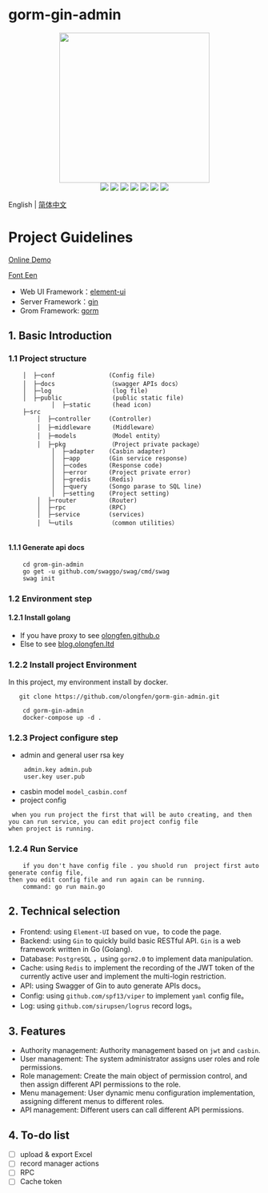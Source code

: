 # gorm-gin-admin
<div align=center>
<img src="https://github.com/olongfen/gorm-gin-admin/blob/master/docs/go.jpeg" width=300" height="300" />
</div>
<div align=center>
<img src="https://img.shields.io/badge/golang-1.14-blue"/>
<img src="https://img.shields.io/badge/gin-1.6.3-lightBlue"/>
<img src="https://img.shields.io/badge/vue-2.6.10-brightgreen"/>
<img src="https://img.shields.io/badge/element--ui-2.12.0-green"/>
<img src="https://img.shields.io/badge/gorm-1.20.0-red"/>
<img src="https://img.shields.io/badge/casbin-2.11.2-yellow"/>
<img src="https://img.shields.io/badge/redis-6.15.9-lightGree"/>
</div>

English | [简体中文](./README_zh.md)

# Project Guidelines
[Online Demo](http://www.olongfen.ltd)

[Font Een](https://github.com/olongfen/user_admin.git)
- Web UI Framework：[element-ui](https://github.com/ElemeFE/element)  
- Server Framework：[gin](https://github.com/gin-gonic/gin) 
- Grom Framework: [gorm](https://github.com/go-gorm/gorm)
## 1. Basic Introduction
### 1.1 Project structure
```
    │  ├─conf               (Config file)
    │  ├─docs  	            （swagger APIs docs）
    │  ├─log                 (log file)
    │  ├─public              (public static file)
            │  ├─static      (head icon)
    ├─src
        │  ├─controller     (Controller)
        │  ├─middleware      (Middleware）
        │  ├─models         （Model entity）
        │  ├─pkg            （Project private package）
            │  ├─adapter    (Casbin adapter)
            │  ├─app        (Gin service response) 
            │  ├─codes      (Response code)
            │  ├─error      (Project private error)
            │  ├─gredis     (Redis)
            │  ├─query      (Songo parase to SQL line)
            │  ├─setting    (Project setting)
        │  ├─router         (Router)
        │  ├─rpc            (RPC)
        │  ├─service        (services)
        │  └─utils	        （common utilities）
    
```
#### 1.1.1 Generate  api docs 
```
    cd grom-gin-admin
    go get -u github.com/swaggo/swag/cmd/swag
    swag init
```

### 1.2 Environment step
#### 1.2.1 Install golang
- If you have proxy to see  [olongfen.github.o](https://olongfen.github.io/#/note/fedora%E8%A3%85%E6%9C%BA%E5%90%8E%E7%8E%AF%E5%A2%83%E9%85%8D%E7%BD%AE?id=%e5%ae%89%e8%a3%85golang)
- Else to see [blog.olongfen.ltd](http://blog.olongfen.ltd:9001/#/note/fedora%E8%A3%85%E6%9C%BA%E5%90%8E%E7%8E%AF%E5%A2%83%E9%85%8D%E7%BD%AE?id=%E5%AE%89%E8%A3%85golang)

### 1.2.2 Install project Environment
In this project, my environment install by docker.
``` 
   git clone https://github.com/olongfen/gorm-gin-admin.git
```
```
    cd gorm-gin-admin
    docker-compose up -d .
```

### 1.2.3 Project configure step

- admin and general user rsa key
   ```
    admin.key admin.pub
    user.key user.pub
   ```
- casbin model
  ```model_casbin.conf``` 
- project config 
    
 ``` 
  when you run project the first that will be auto creating, and then you can run service, you can edit project config file 
when project is running.     
  ```  

### 1.2.4 Run Service
``` 
    if you don't have config file . you shuold run  project first auto generate config file,
then you edit config file and run again can be running.
    command: go run main.go
```

## 2. Technical selection

- Frontend: using `Element-UI` based on vue，to code the page.
- Backend: using `Gin` to quickly build basic RESTful API. `Gin` is a web framework written in Go (Golang).
- Database: `PostgreSQL` ，using `gorm2.0` to implement data manipulation.
- Cache: using `Redis` to implement the recording of the JWT token of the currently active user and implement the multi-login restriction.
- API: using Swagger of Gin to auto generate APIs docs。
- Config: using `github.com/spf13/viper` to implement `yaml` config file。
- Log: using `github.com/sirupsen/logrus` record logs。

## 3. Features
- Authority management: Authority management based on `jwt` and `casbin`. 
- User management: The system administrator assigns user roles and role permissions.
- Role management: Create the main object of permission control, and then assign different API permissions to the role.
- Menu management: User dynamic menu configuration implementation, assigning different menus to different roles.
- API management: Different users can call different API permissions.

## 4. To-do list

- [ ] upload & export Excel
- [ ] record manager actions
- [ ] RPC 
- [ ] Cache token

